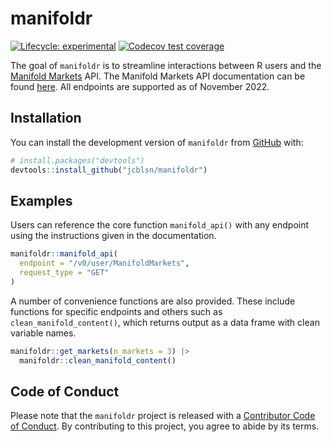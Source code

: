 <!-- README.md is generated from README.Rmd. Please edit that file -->

# manifoldr

<!-- badges: start -->

[![Lifecycle:
experimental](https://img.shields.io/badge/lifecycle-experimental-orange.svg)](https://lifecycle.r-lib.org/articles/stages.html#experimental)
[![Codecov test
coverage](https://codecov.io/gh/jcblsn/manifoldr/branch/main/graph/badge.svg)](https://app.codecov.io/gh/jcblsn/manifoldr?branch=main)

<!-- badges: end -->

The goal of `manifoldr` is to streamline interactions between R users
and the [Manifold Markets](https://manifold.markets/home) API. The
Manifold Markets API documentation can be found
[here](https://docs.manifold.markets/api). All endpoints are supported
as of November 2022.

<!-- apis in r https://cran.r-project.org/web/packages/httr/vignettes/api-packages.html -->
<!-- secret management https://httr2.r-lib.org/articles/wrapping-apis.html#secret-management -->
<!-- codecov https://github.com/marketplace/actions/codecov -->
<!-- can update locally by running covr::codecov() with token, o/w it'll update when i push to github -->
<!-- testing https://r-pkgs.org/testing-basics.html -->
<!-- create new test with usethis::use_test("get_manifold_api_key.R") -->
<!-- add package to DESCRIPTION (still need to specify @import where relevant for it to be included in NAMESPACE) after roxygen2::roxygenize() devtools::use_package('tibble') -->
<!-- run all tests locally testthat::test_local() -->

## Installation

You can install the development version of `manifoldr` from
[GitHub](https://github.com/) with:

``` r
# install.packages("devtools")
devtools::install_github("jcblsn/manifoldr")
```

## Examples

Users can reference the core function `manifold_api()` with any endpoint
using the instructions given in the documentation.

``` r
manifoldr::manifold_api(
  endpoint = "/v0/user/ManifoldMarkets", 
  request_type = "GET"
)
```

A number of convenience functions are also provided. These include
functions for specific endpoints and others such as
`clean_manifold_content()`, which returns output as a data frame with
clean variable names.

``` r
manifoldr::get_markets(n_markets = 3) |> 
  manifoldr::clean_manifold_content()
```

## Code of Conduct

Please note that the `manifoldr` project is released with a [Contributor
Code of
Conduct](https://contributor-covenant.org/version/2/1/CODE_OF_CONDUCT.html).
By contributing to this project, you agree to abide by its terms.
